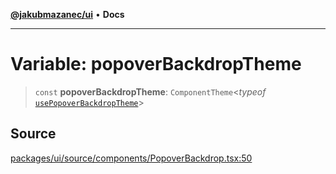 [**@jakubmazanec/ui**](../README.md) • **Docs**

---

# Variable: popoverBackdropTheme

> `const` **popoverBackdropTheme**: `ComponentTheme`\<_typeof_
> [`usePopoverBackdropTheme`](../functions/usePopoverBackdropTheme.md)\>

## Source

[packages/ui/source/components/PopoverBackdrop.tsx:50](https://github.com/jakubmazanec/tools/blob/ff982fbbc1a4d22edeaae8b283ad7d8de4b15bd8/packages/ui/source/components/PopoverBackdrop.tsx#L50)

